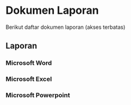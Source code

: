 # Dokumen Laporan

Berikut daftar dokumen laporan (akses terbatas)

## Laporan

### Microsoft Word

### Microsoft Excel

### Microsoft Powerpoint

